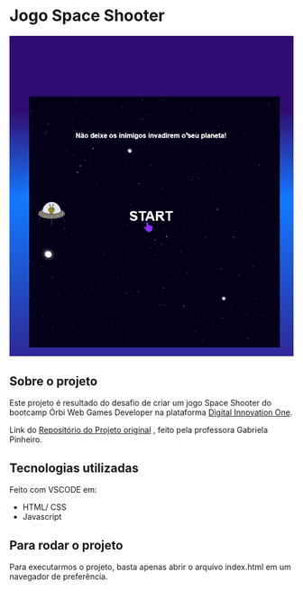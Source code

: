 # Jogo Space Shooter

![Demonstração](img/JogoSpaceShooter.gif)

## Sobre o projeto

Este projeto é resultado do desafio de criar um jogo Space Shooter do bootcamp Órbi Web Games Developer na plataforma [Digital Innovation One](https://www.dio.me).

Link do [Repositório do Projeto original](https://github.com/SpruceGabriela/space-shooter-dio) , feito pela professora Gabriela Pinheiro.

## Tecnologias utilizadas

Feito com VSCODE em:

- HTML/ CSS
- Javascript

## Para rodar o projeto

Para executarmos o projeto, basta apenas abrir o arquivo index.html em um navegador de preferência.
